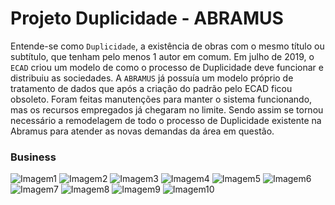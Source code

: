 # Projeto Duplicidade - ABRAMUS

Entende-se como `Duplicidade`, a existência de obras com o mesmo título ou subtítulo, que tenham pelo menos 1 autor em comum.
Em julho de 2019, o `ECAD` criou um modelo de como o processo de Duplicidade deve funcionar e distribuiu as sociedades. 
A `ABRAMUS` já possuía um modelo próprio de tratamento de dados que após a criação do padrão pelo ECAD ficou obsoleto. 
Foram feitas manutenções para manter o sistema funcionando, mas os recursos empregados já chegaram no limite. Sendo assim se tornou necessário a remodelagem de todo o processo de Duplicidade existente na Abramus para atender as novas demandas da área em questão.

### Business

![Imagem1](https://user-images.githubusercontent.com/38775528/101037432-0d377880-355a-11eb-9779-0778acc4212d.png)
![Imagem2](https://user-images.githubusercontent.com/38775528/101037547-145e8680-355a-11eb-9a82-7a2880eaa03e.png)
![Imagem3](https://user-images.githubusercontent.com/38775528/101037604-188aa400-355a-11eb-9aea-2b88d044b791.png)
![Imagem4](https://user-images.githubusercontent.com/38775528/101037634-1aecfe00-355a-11eb-8380-b51981e8afdd.png)
![Imagem5](https://user-images.githubusercontent.com/38775528/101037630-1aecfe00-355a-11eb-88f3-91066ebbacf6.png)
![Imagem6](https://user-images.githubusercontent.com/38775528/101037626-1a546780-355a-11eb-8e2c-49c8a25b0749.png)
![Imagem7](https://user-images.githubusercontent.com/38775528/101037622-1a546780-355a-11eb-806e-dc26190bd534.png)
![Imagem8](https://user-images.githubusercontent.com/38775528/101037618-19bbd100-355a-11eb-9c82-1da3204fbc46.png)
![Imagem9](https://user-images.githubusercontent.com/38775528/101037616-19bbd100-355a-11eb-852f-bfc9ce81ec0e.png)
![Imagem10](https://user-images.githubusercontent.com/38775528/101037613-19bbd100-355a-11eb-941d-78bab1063a69.png)





